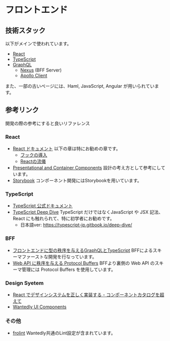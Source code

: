 フロントエンド
=============

## 技術スタック

以下がメインで使われています。

- [React](https://ja.reactjs.org/docs/)
- [TypeScript](https://www.typescriptlang.org/)
- [GraphQL](https://graphql.org/)
  - [Nexus](https://github.com/graphql-nexus/nexus) (BFF Server)
  - [Apollo Client](https://www.apollographql.com/docs/react/)

また、一部の古いページには、Haml, JavaScript, Angular が用いられています。

## 参考リンク

開発の際の参考にすると良いリファレンス

### React

- [React ドキュメント](https://ja.reactjs.org/docs) 以下の章は特にお勧めの章です。
  - [フックの導入](https://ja.reactjs.org/docs/hooks-intro.html)
  - [Reactの流儀](https://ja.reactjs.org/docs/thinking-in-react.html)
- [Presentational and Container Components](https://medium.com/@dan_abramov/smart-and-dumb-components-7ca2f9a7c7d0) 設計の考え方として参考にしています。
- [Storybook](https://storybook.js.org/) コンポーネント開発にはStorybookを用いています。

### TypeScript

- [TypeScript 公式ドキュメント](https://www.typescriptlang.org/docs/) 
- [TypeScript Deep Dive](https://basarat.gitbook.io/typescript/) TypeScript だけではなくJavaScript や JSX 記法、React にも触れられて、特に初学者にお勧めです。
  - 日本語ver: https://typescript-jp.gitbook.io/deep-dive/

### BFF

- [フロントエンドに型の秩序を与えるGraphQLとTypeScript](https://www.wantedly.com/companies/wantedly/post_articles/183567) BFFによるスキーマファーストな開発を行なっています。
- [Web API に秩序を与える Protocol Buffers](https://speakerdeck.com/south37/protocol-buffers-for-web-api-number-builderscon) BFFより裏側の Web API のスキーマ管理には Protocol Buffers を使用しています。

### Design Syetem

- [React でデザインシステムを正しく実装する - コンポーネントカタログを超えて](https://www.wantedly.com/companies/wantedly/post_articles/302873)
- [Wantedly UI Components](https://www.figma.com/community/file/994992887565225147)

### その他

- [frolint](https://github.com/wantedly/frolint) Wantedly共通のLint設定が含まれています。
